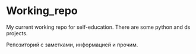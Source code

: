 # Working_repo
My current working repo for self-education.
There are some python and ds projects.

Репозиторий с заметками, информацией и прочим. 